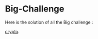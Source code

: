 # Big-Challenge

Here is the solution of all the Big challenge :

[crypto](https://github.com/bencheayoub/crypto_Big_Challenge).
